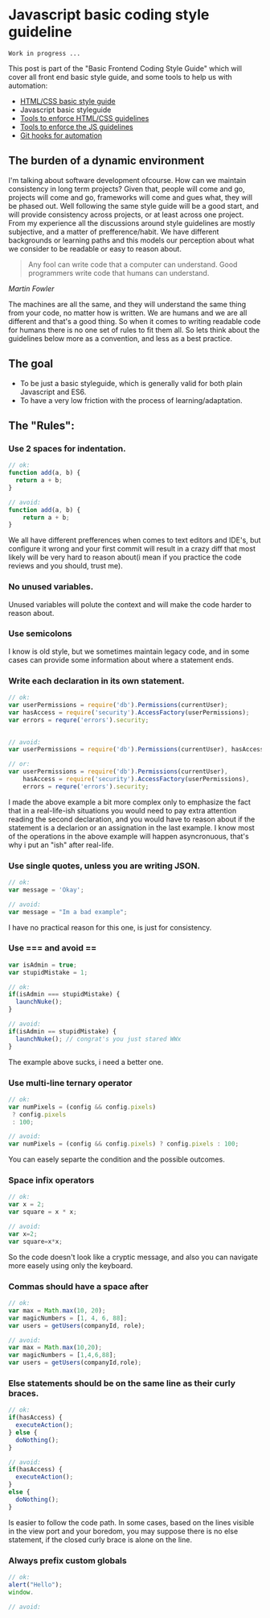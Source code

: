 # Javascript basic coding style guideline

`Work in progress ...` 

This post is part of the "Basic Frontend Coding Style Guide" which will cover all front end basic style guide, and some tools to help us with automation:

* [HTML/CSS basic style guide](https://assist-software.net/blog)
* Javascript basic styleguide
* [Tools to enforce HTML/CSS guidelines](https://assist-software.net/blog)
* [Tools to enforce the JS guidelines](https://assist-software.net/blog)
* [Git hooks for automation](https://assist-software.net/blog)

## The burden of a dynamic environment
I'm talking about software development ofcourse. How can we maintain consistency in long term projects? Given that, people will come and go, projects will come and go, frameworks will come and gues what, they will be phased out. Well following the same style guide will be a good start, and will provide consistency across projects, or at least across one project.
From my experience all the discussions around style guidelines are mostly subjective, and a matter of prefference/habit. We have different backgrounds or learning paths and this models our perception about what we consider to be readable or easy to reason about. 

> Any fool can write code that a computer can understand. Good programmers write code that humans can understand.

_Martin Fowler_

The machines are all the same, and they will understand the same thing from your code, no matter how is written. We are humans and we are all different and that's a good thing. So when it comes to writing readable code for humans there is no one set of rules to fit them all. So lets think about the guidelines below more as a convention, and less as a best practice.

## The goal

* To be just a basic styleguide, which is generally valid for both plain Javascript and ES6.
* To have a very low friction with the process of learning/adaptation.

## The "Rules":

### Use 2 spaces for indentation.

```js
// ok:
function add(a, b) {
  return a + b;
}

// avoid:
function add(a, b) {
    return a + b;
}
```

We all have different prefferences when comes to text editors and IDE's, but configure it wrong and your first commit will result in a crazy diff that most likely will be very hard to reason about(i mean if you practice the code reviews and you should, trust me).

### No unused variables.
Unused variables will polute the context and will make the code harder to reason about.

### Use semicolons
I know is old style, but we sometimes maintain legacy code, and in some cases can provide some information about where a statement ends.

### Write each declaration in its own statement.

```js
// ok:
var userPermissions = require('db').Permissions(currentUser);
var hasAccess = require('security').AccessFactory(userPermissions);
var errors = requre('errors').security;

 
// avoid:
var userPermissions = require('db').Permissions(currentUser), hasAccess = require('security').AccessFactory(userPermissions), errors = requre('errors').security;

// or:
var userPermissions = require('db').Permissions(currentUser),
    hasAccess = require('security').AccessFactory(userPermissions),
    errors = requre('errors').security;

```

I made the above example a bit more complex only to emphasize the fact that in a real-life-ish situations you would need to pay extra attention reading the second declaration, and you would have to reason about if the statement is a declarion or an assignation in the last example. I know most of the operations in the above example will happen asyncronuous, that's why i put an "ish" after real-life.

### Use single quotes, unless you are writing JSON.

```js
// ok:
var message = 'Okay';

// avoid:
var message = "Im a bad example";
```

I have no practical reason for this one, is just for consistency.

### Use === and avoid ==

```js
var isAdmin = true;
var stupidMistake = 1;

// ok:
if(isAdmin === stupidMistake) {
  launchNuke();
}

// avoid:
if(isAdmin == stupidMistake) {
  launchNuke(); // congrat's you just stared WWx
}
```
The example above sucks, i need a better one.

### Use multi-line ternary operator

```js
// ok:
var numPixels = (config && config.pixels)
 ? config.pixels
 : 100;

// avoid:
var numPixels = (config && config.pixels) ? config.pixels : 100;
```

You can easely separte the condition and the possible outcomes.

### Space infix operators

```js
// ok:
var x = 2;
var square = x * x;

// avoid:
var x=2;
var square=x*x; 
```
So the code doesn't look like a cryptic message, and also you can navigate more easely using only the keyboard.

### Commas should have a space after

```js
// ok:
var max = Math.max(10, 20);
var magicNumbers = [1, 4, 6, 88];
var users = getUsers(companyId, role);

// avoid:
var max = Math.max(10,20);
var magicNumbers = [1,4,6,88];
var users = getUsers(companyId,role);
```

### Else statements should be on the same line as their curly braces.

```js
// ok:
if(hasAccess) {
  executeAction();
} else {
  doNothing();
}

// avoid:
if(hasAccess) {
  executeAction();
} 
else {
  doNothing();
}
```

Is easier to follow the code path. In some cases, based on the lines visible in the view port and your boredom, you may suppose there is no else statement, if the closed curly brace is alone on the line.

### Always prefix custom globals
```js
// ok:
alert("Hello");
window.

// avoid:

```
